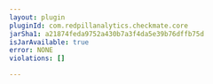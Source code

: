 ```yaml
---
layout: plugin
pluginId: com.redpillanalytics.checkmate.core
jarSha1: a21874feda9752a430b7a3f4da5e39b76dffb75d
isJarAvailable: true
error: NONE
violations: []

---
```

